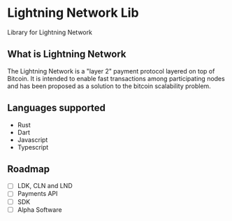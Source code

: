 # Lightning Network Lib

Library for Lightning Network

## What is Lightning Network

The Lightning Network is a "layer 2" payment protocol layered on top of Bitcoin. It is intended to enable fast transactions among participating nodes and has been proposed as a solution to the bitcoin scalability problem.

## Languages supported

- Rust
- Dart
- Javascript
- Typescript


## Roadmap

- [ ] LDK, CLN and LND
- [ ] Payments API
- [ ] SDK
- [ ] Alpha Software
